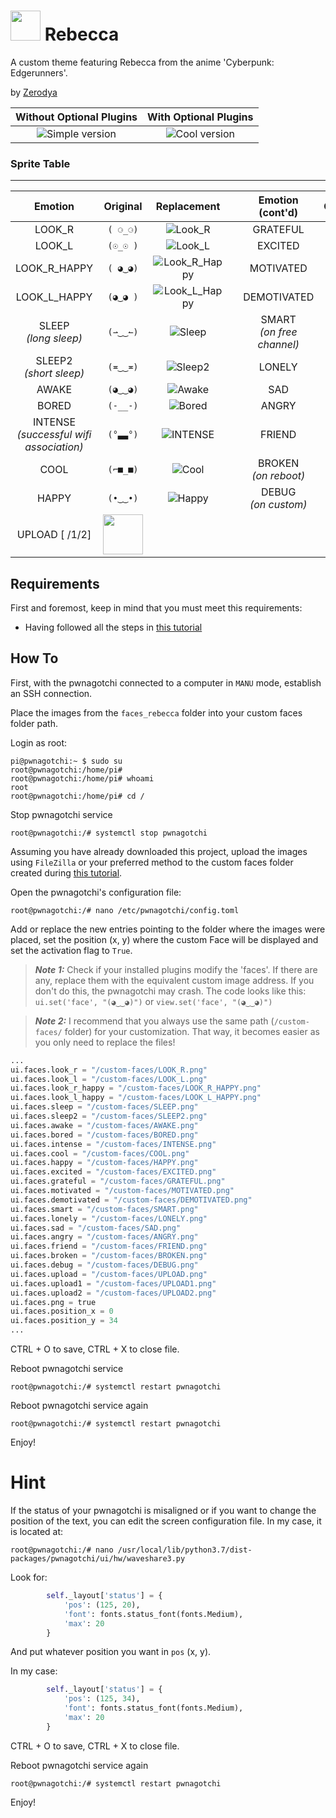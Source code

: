 # <img src="https://github.com/Zerodya/PWNAGOTCHI-CUSTOM-FACES-MOD/blob/main/custom-themes/rebecca/faces_rebecca/HAPPY.png?raw=true" height="48"> Rebecca

A custom theme featuring Rebecca from the anime 'Cyberpunk: Edgerunners'.

by [Zerodya](https://github.com/Zerodya) 

|                                  Without Optional Plugins                                            |                                            With Optional Plugins                                                     |
| :--------------------------------------------------------------------------------------------------: | :--------------------------------------------------------------------------------------------------------------: |
| ![Simple version](https://github.com/Zerodya/PWNAGOTCHI-CUSTOM-FACES-MOD/blob/main/custom-themes/rebecca/.screenshots/ui.png?raw=true)    | ![Cool version](https://github.com/Zerodya/PWNAGOTCHI-CUSTOM-FACES-MOD/blob/main/custom-themes/rebecca/.screenshots/ui_0.png?raw=true)  |



### Sprite Table

---



|                                               Emotion                                                |                                                     Original                                                     |                                                                            Replacement                                                                             |     |               Emotion (cont'd)                |  Original  |                                                                            Replacement                                                                             |
| :--------------------------------------------------------------------------------------------------: | :--------------------------------------------------------------------------------------------------------------: | :----------------------------------------------------------------------------------------------------------------------------------------------------------------: | :-: | :-------------------------------------------: | :--------: | :----------------------------------------------------------------------------------------------------------------------------------------------------------------: |
|                                                LOOK_R                                                |                                                     `( ⚆_⚆)`                                                     |                              ![Look_R](ttps://github.com/Zerodya/PWNAGOTCHI-CUSTOM-FACES-MOD/blob/main/custom-themes/rebecca/faces_rebecca/LOOK-R.png?raw=true)                              |     |                   GRATEFUL                    |  `(^‿‿^)`  | ![Grateful](ttps://github.com/Zerodya/PWNAGOTCHI-CUSTOM-FACES-MOD/blob/main/custom-themes/rebecca/faces_rebecca/GRATEFUL.png?raw=true) <!-- I refuse to draw her doing aheago. fight me. --> |
|                                                LOOK_L                                                |                                                     `(☉_☉ )`                                                     |                              ![Look_L](ttps://github.com/Zerodya/PWNAGOTCHI-CUSTOM-FACES-MOD/blob/main/custom-themes/rebecca/faces_rebecca/LOOK-L.png?raw=true)                              |     |      EXCITED <!-- on_unread_messages -->      |  `(ᵔ◡◡ᵔ)`  |                           ![Excited](ttps://github.com/Zerodya/PWNAGOTCHI-CUSTOM-FACES-MOD/blob/main/custom-themes/rebecca/faces_rebecca/EXCITED.png?raw=true)                               |
|                                             LOOK_R_HAPPY                                             |                                                     `( ◕‿◕)`                                                     |                              ![Look_R_Happy](ttps://github.com/Zerodya/PWNAGOTCHI-CUSTOM-FACES-MOD/blob/main/custom-themes/rebecca/faces_rebecca/LOOK-R-HAPPY.png?raw=true)                  |     |                   MOTIVATED                   |  `(☼‿‿☼)`  |                           ![Motivated](ttps://github.com/Zerodya/PWNAGOTCHI-CUSTOM-FACES-MOD/blob/main/custom-themes/rebecca/faces_rebecca/MOTIVATED.png?raw=true)                           |
|                                             LOOK_L_HAPPY                                             |                                                     `(◕‿◕ )`                                                     |                              ![Look_L_Happy](ttps://github.com/Zerodya/PWNAGOTCHI-CUSTOM-FACES-MOD/blob/main/custom-themes/rebecca/faces_rebecca/LOOK-L-HAPPY.png?raw=true)                  |     |                  DEMOTIVATED                  |  `(≖__≖)`  |                           ![Bored](ttps://github.com/Zerodya/PWNAGOTCHI-CUSTOM-FACES-MOD/blob/main/custom-themes/rebecca/faces_rebecca/BORED.png?raw=true)                                   |
|                            SLEEP <!-- long sleep --> <br/> *(long sleep)*                            |                                                     `(⇀‿‿↼)`                                                     |                              ![Sleep](ttps://github.com/Zerodya/PWNAGOTCHI-CUSTOM-FACES-MOD/blob/main/custom-themes/rebecca/faces_rebecca/SLEEP.png?raw=true)                                |     |        SMART <br/> *(on free channel)*        |  `(✜‿‿✜)`  |                           ![Smart](ttps://github.com/Zerodya/PWNAGOTCHI-CUSTOM-FACES-MOD/blob/main/custom-themes/rebecca/faces_rebecca/SMART.png?raw=true)                                   |
|                          SLEEP2 <!-- short sleep --> <br/> *(short sleep)*                           |                                                     `(≖‿‿≖)`                                                     |                              ![Sleep2](ttps://github.com/Zerodya/PWNAGOTCHI-CUSTOM-FACES-MOD/blob/main/custom-themes/rebecca/faces_rebecca/SLEEP2.png?raw=true)                              |     |                    LONELY                     |  `(ب__ب)`  |                           ![Lonely](ttps://github.com/Zerodya/PWNAGOTCHI-CUSTOM-FACES-MOD/blob/main/custom-themes/rebecca/faces_rebecca/LONELY.png?raw=true)                                 |
|                                                AWAKE                                                 |                                                     `(◕‿‿◕)`                                                     |                              ![Awake](ttps://github.com/Zerodya/PWNAGOTCHI-CUSTOM-FACES-MOD/blob/main/custom-themes/rebecca/faces_rebecca/AWAKE.png?raw=true)                                |     |             SAD <!-- on_miss -->              |  `(╥☁╥ )`  |                           ![Sad](ttps://github.com/Zerodya/PWNAGOTCHI-CUSTOM-FACES-MOD/blob/main/custom-themes/rebecca/faces_rebecca/SAD.png?raw=true)                                       |
|                                                BORED                                                 |                                                     `(-__-)`                                                     |                              ![Bored](ttps://github.com/Zerodya/PWNAGOTCHI-CUSTOM-FACES-MOD/blob/main/custom-themes/rebecca/faces_rebecca/BORED.png?raw=true)                                |     |                     ANGRY                     |  `(-_-')`  |                           ![Angry](ttps://github.com/Zerodya/PWNAGOTCHI-CUSTOM-FACES-MOD/blob/main/custom-themes/rebecca/faces_rebecca/ANGRY.png?raw=true)                                   |
| INTENSE <!-- on_assoc : post auth, data transfer can begin --> <br/> *(successful wifi association)* |                                                     `(°▃▃°)`                                                     | ![INTENSE](ttps://github.com/Zerodya/PWNAGOTCHI-CUSTOM-FACES-MOD/blob/main/custom-themes/rebecca/faces_rebecca/INTENSE.png?raw=true) <!-- There's also an Anonymous one you could use here --> |     |                    FRIEND                     |  `(♥‿‿♥)`  |                           ![Friend](ttps://github.com/Zerodya/PWNAGOTCHI-CUSTOM-FACES-MOD/blob/main/custom-themes/rebecca/faces_rebecca/FRIEND.png?raw=true)                                 |
|                                       COOL <!-- on_deauth -->                                        |                                                     `(⌐■_■)`                                                     |                              ![Cool](ttps://github.com/Zerodya/PWNAGOTCHI-CUSTOM-FACES-MOD/blob/main/custom-themes/rebecca/faces_rebecca/COOL.png?raw=true)                                  |     | BROKEN <!-- on_reboot --> <br/> *(on reboot)* |  `(☓‿‿☓)`  |                           ![Broken](ttps://github.com/Zerodya/PWNAGOTCHI-CUSTOM-FACES-MOD/blob/main/custom-themes/rebecca/faces_rebecca/BROKEN.png?raw=true)                                 |
|                                    HAPPY <!-- new handshakes -->                                     |                                                     `(•‿‿•)`                                                     |                              ![Happy](ttps://github.com/Zerodya/PWNAGOTCHI-CUSTOM-FACES-MOD/blob/main/custom-themes/rebecca/faces_rebecca/HAPPY.png?raw=true)                                |     | DEBUG <!-- on_custom --> <br/> *(on custom)*  |  `(#__#)`  |                           ![Debug](ttps://github.com/Zerodya/PWNAGOTCHI-CUSTOM-FACES-MOD/blob/main/custom-themes/rebecca/faces_rebecca/DEBUG.png?raw=true )                                   |
|                                            UPLOAD [ /1/2]                                            | <img src="ttps://github.com/Zerodya/PWNAGOTCHI-CUSTOM-FACES-MOD/blob/main/custom-themes/rebecca/faces_rebecca/UPLOAD.png?raw=true" height="64">                          |     |                                               |            |                                                                                                                                                                    |


## Requirements
First and foremost, keep in mind that you must meet this requirements:
- Having followed all the steps in [this tutorial](https://github.com/roodriiigooo/PWNAGOTCHI-CUSTOM-FACES-MOD/tree/main#pwnagotchi-v155---custom-faces-mod-_)

## How To
First, with the pwnagotchi connected to a computer in `MANU` mode, establish an SSH connection.

Place the images from the `faces_rebecca` folder into your custom faces folder path.

Login as root:
```console
pi@pwnagotchi:~ $ sudo su
root@pwnagotchi:/home/pi#
root@pwnagotchi:/home/pi# whoami
root
root@pwnagotchi:/home/pi# cd /
```
Stop pwnagotchi service
```console
root@pwnagotchi:/# systemctl stop pwnagotchi
```

Assuming you have already downloaded this project, upload the images using `FileZilla` or your preferred method to the custom faces folder created during [this tutorial](https://github.com/roodriiigooo/PWNAGOTCHI-CUSTOM-FACES-MOD/tree/main#pwnagotchi-v155---custom-faces-mod-_).

Open the pwnagotchi's configuration file:
```console
root@pwnagotchi:/# nano /etc/pwnagotchi/config.toml
```

Add or replace the new entries pointing to the folder where the images were placed, set the position (x, y) where the custom Face will be displayed and set the activation flag to `True`.
> **_Note 1:_** Check if your installed plugins modify the 'faces'. If there are any, replace them with the equivalent custom image address. If you don't do this, the pwnagotchi may crash. The code looks like this: `ui.set('face', "(◕‿‿◕)")` or `view.set('face', "(◕‿‿◕)")`


> **_Note 2:_** I recommend that you always use the same path (`/custom-faces/` folder) for your customization. That way, it becomes easier as you only need to replace the files!


```python
...
ui.faces.look_r = "/custom-faces/LOOK_R.png"
ui.faces.look_l = "/custom-faces/LOOK_L.png"
ui.faces.look_r_happy = "/custom-faces/LOOK_R_HAPPY.png"
ui.faces.look_l_happy = "/custom-faces/LOOK_L_HAPPY.png"
ui.faces.sleep = "/custom-faces/SLEEP.png"
ui.faces.sleep2 = "/custom-faces/SLEEP2.png"
ui.faces.awake = "/custom-faces/AWAKE.png"
ui.faces.bored = "/custom-faces/BORED.png"
ui.faces.intense = "/custom-faces/INTENSE.png"
ui.faces.cool = "/custom-faces/COOL.png"
ui.faces.happy = "/custom-faces/HAPPY.png"
ui.faces.excited = "/custom-faces/EXCITED.png"
ui.faces.grateful = "/custom-faces/GRATEFUL.png"
ui.faces.motivated = "/custom-faces/MOTIVATED.png"
ui.faces.demotivated = "/custom-faces/DEMOTIVATED.png"
ui.faces.smart = "/custom-faces/SMART.png"
ui.faces.lonely = "/custom-faces/LONELY.png"
ui.faces.sad = "/custom-faces/SAD.png"
ui.faces.angry = "/custom-faces/ANGRY.png"
ui.faces.friend = "/custom-faces/FRIEND.png"
ui.faces.broken = "/custom-faces/BROKEN.png"
ui.faces.debug = "/custom-faces/DEBUG.png"
ui.faces.upload = "/custom-faces/UPLOAD.png"
ui.faces.upload1 = "/custom-faces/UPLOAD1.png"
ui.faces.upload2 = "/custom-faces/UPLOAD2.png"
ui.faces.png = true
ui.faces.position_x = 0
ui.faces.position_y = 34
...
```
CTRL + O to save, CTRL + X to close file.


Reboot pwnagotchi service
```console
root@pwnagotchi:/# systemctl restart pwnagotchi
```

Reboot pwnagotchi service again
```console
root@pwnagotchi:/# systemctl restart pwnagotchi
```

Enjoy!

# Hint

If the status of your pwnagotchi is misaligned or if you want to change the position of the text, you can edit the screen configuration file. In my case, it is located at: 

```console
root@pwnagotchi:/# nano /usr/local/lib/python3.7/dist-packages/pwnagotchi/ui/hw/waveshare3.py
```

Look for:

```python
        self._layout['status'] = {
            'pos': (125, 20),
            'font': fonts.status_font(fonts.Medium),
            'max': 20
        }

```


And put whatever position you want in `pos` (x, y).

In my case:

```python
        self._layout['status'] = {
            'pos': (125, 34),
            'font': fonts.status_font(fonts.Medium),
            'max': 20
        }

```

CTRL + O to save, CTRL + X to close file.


Reboot pwnagotchi service again
```console
root@pwnagotchi:/# systemctl restart pwnagotchi
```

Enjoy!